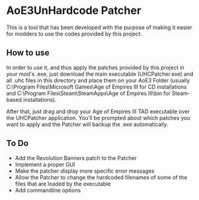 # AoE3UnHardcode Patcher

This is a tool that has been developed with the purpose of making it easier for modders to use the codes provided by this project.

How to use
----------

In order to use it, and thus apply the patches provided by this project in your mod's .exe, just download the main executable (UHCPatcher.exe) and all .uhc files in this directory and place them on your AoE3 Folder (usually C:\Program Files\Microsoft Games\Age of Empires III for CD installations and C:\Program Files\Steam\SteamApps\Age of Empires III\bin for Steam-based installations).

After that, just drag and drop your Age of Empires III TAD executable over the UHCPatcher application. You'll be prompted about which patches you want to apply and the Patcher will backup the .exe automatically.

To Do
-----
* Add the Revolution Banners patch to the Patcher
* Implement a proper GUI
* Make the patcher display more specific error messages
* Allow the Patcher to change the hardcoded filenames of some of the files that are loaded by the executable
* Add commandline options